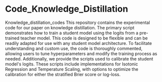 # Code_Knowledge_Distillation
Knowledge_distillation_codes
This repository contains the experimental code for our paper on knowledge distillation. The primary script demonstrates how to train a student model using the logits from a pre-trained teacher model. This code is designed to be flexible and can be readily adapted for use with any student model architecture. To facilitate understanding and custom use, the code is thoroughly commented, allowing users to tune hyperparameters and modify the training process as needed. Additionally, we provide the scripts used to calibrate the student model's logits. These scripts include implementations for Isotonic Regression and Temperature Scaling, with options to optimize the calibration for either the stratified Brier score or log-loss.
